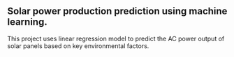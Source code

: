 ## Solar power production prediction using machine learning.
This project uses linear regression model to predict the AC power output of solar panels based on key environmental factors.
